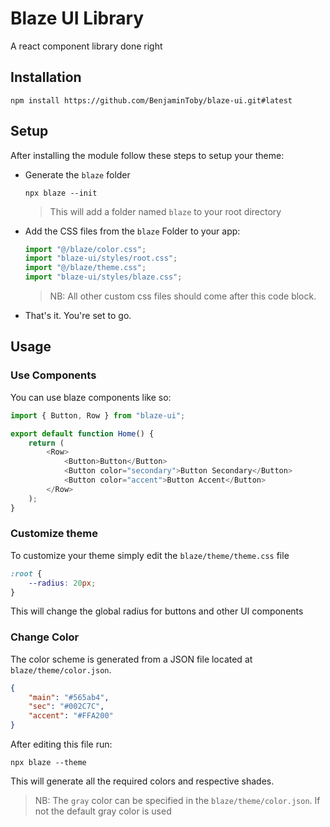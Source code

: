 # Blaze UI Library

A react component library done right

## Installation

```shell
npm install https://github.com/BenjaminToby/blaze-ui.git#latest
```

## Setup

After installing the module follow these steps to setup your theme:

-   Generate the `blaze` folder

    ```shell
    npx blaze --init
    ```

    > This will add a folder named `blaze` to your root directory

-   Add the CSS files from the `blaze` Folder to your app:

    ```javascript
    import "@/blaze/color.css";
    import "blaze-ui/styles/root.css";
    import "@/blaze/theme.css";
    import "blaze-ui/styles/blaze.css";
    ```

    > NB: All other custom css files should come after this code block.

-   That's it. You're set to go.

## Usage

### Use Components

You can use blaze components like so:

```javascript
import { Button, Row } from "blaze-ui";

export default function Home() {
    return (
        <Row>
            <Button>Button</Button>
            <Button color="secondary">Button Secondary</Button>
            <Button color="accent">Button Accent</Button>
        </Row>
    );
}
```

### Customize theme

To customize your theme simply edit the `blaze/theme/theme.css` file

```css
:root {
    --radius: 20px;
}
```

This will change the global radius for buttons and other UI components

### Change Color

The color scheme is generated from a JSON file located at `blaze/theme/color.json`.

```json
{
    "main": "#565ab4",
    "sec": "#002C7C",
    "accent": "#FFA200"
}
```

After editing this file run:

```shell
npx blaze --theme
```

This will generate all the required colors and respective shades.

> NB: The `gray` color can be specified in the `blaze/theme/color.json`. If not the default gray color is used
